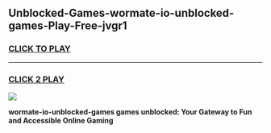 
## Unblocked-Games-wormate-io-unblocked-games-Play-Free-jvgr1
<h3>
<a href="https://premium76.site?title=wormate-io-unblocked-games&ref=20A">CLICK TO PLAY</a></h3>
<hr>

<h3>
<a href="https://premium76.site?title=wormate-io-unblocked-games&ref=20A">CLICK 2 PLAY</a>
  
</h3>

<a href="https://premium76.site?title=wormate-io-unblocked-games&ref=20A"><img src="https://clearcache.store/games.png"></a>


**wormate-io-unblocked-games games unblocked: Your Gateway to Fun and Accessible Online Gaming**
